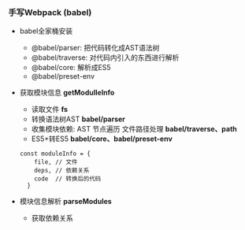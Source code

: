 ### 手写Webpack  (babel)

- babel全家桶安装
  - @babel/parser: 把代码转化成AST语法树
  - @babel/traverse: 对代码内引入的东西进行解析
  - @babel/core: 解析成ES5
  - @babel/preset-env

- 获取模块信息 **getModulleInfo**
  - 读取文件 **fs**
  - 转换语法树AST **babel/parser**
  - 收集模块依赖: AST 节点遍历 文件路径处理 **babel/traverse、path**
  - ES5+转ES5 **babel/core、babel/preset-env**
  ```JS
  const moduleInfo = {
      file, // 文件
      deps, // 依赖关系
      code  // 转换后的代码
    }
  ```

- 模块信息解析 **parseModules**
  - 获取依赖关系
